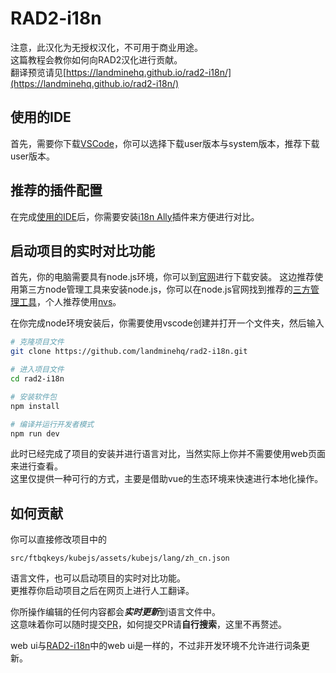 # RAD2-i18n

注意，此汉化为无授权汉化，不可用于商业用途。  
这篇教程会教你如何向RAD2汉化进行贡献。  
翻译预览请见[https://landminehq.github.io/rad2-i18n/](https://landminehq.github.io/rad2-i18n/)

## 使用的IDE

首先，需要你下载[VSCode](https://code.visualstudio.com/)，你可以选择下载user版本与system版本，推荐下载user版本。

## 推荐的插件配置

在完成[使用的IDE](#使用的ide)后，你需要安装[i18n Ally](https://marketplace.visualstudio.com/items?itemName=Lokalise.i18n-ally)插件来方便进行对比。

## 启动项目的实时对比功能

首先，你的电脑需要具有node.js环境，你可以到[官网](https://nodejs.org/en)进行下载安装。
这边推荐使用第三方node管理工具来安装node.js，你可以在node.js官网找到推荐的[三方管理工具](https://nodejs.org/en/download/package-manager)，个人推荐使用[nvs](https://nodejs.org/en/download/package-manager/all#nvs)。

在你完成node环境安装后，你需要使用vscode创建并打开一个文件夹，然后输入

```sh
# 克隆项目文件
git clone https://github.com/landminehq/rad2-i18n.git
```

```sh
# 进入项目文件
cd rad2-i18n
```

```sh
# 安装软件包
npm install
```

```sh
# 编译并运行开发者模式
npm run dev
```

此时已经完成了项目的安装并进行语言对比，当然实际上你并不需要使用web页面来进行查看。  
这里仅提供一种可行的方式，主要是借助vue的生态环境来快速进行本地化操作。

## 如何贡献

你可以直接修改项目中的
```dir
src/ftbqkeys/kubejs/assets/kubejs/lang/zh_cn.json
```
语言文件，也可以启动项目的实时对比功能。  
更推荐你启动项目之后在网页上进行人工翻译。  

你所操作编辑的任何内容都会***实时更新***到语言文件中。  
这意味着你可以随时提交[PR](https://github.com/landmineHQ/rad2-i18n/pulls)，如何提交PR请**自行搜索**，这里不再赘述。

web ui与[RAD2-i18n](#rad2-i18n)中的web ui是一样的，不过非开发环境不允许进行词条更新。
